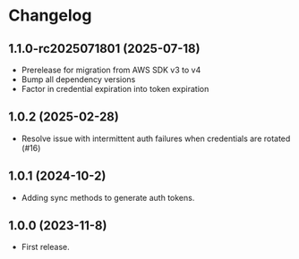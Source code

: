 # Changelog

## 1.1.0-rc2025071801 (2025-07-18)

* Prerelease for migration from AWS SDK v3 to v4
* Bump all dependency versions
* Factor in credential expiration into token expiration

## 1.0.2 (2025-02-28)

* Resolve issue with intermittent auth failures when credentials are rotated (#16)

## 1.0.1 (2024-10-2)

* Adding sync methods to generate auth tokens.

## 1.0.0 (2023-11-8)

* First release.